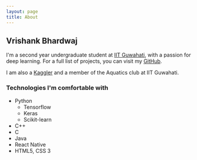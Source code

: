 ```yaml
---
layout: page
title: About
---
```


## Vrishank Bhardwaj

I'm a second year undergraduate student at <a href="http://www.iitg.ernet.in" target="_blank">IIT Guwahati</a>, with a passion for deep learning. For a full list of projects, you can visit my <a href="https://github.com/vrishank97" target="_blank">GitHub</a>.

I am also a <a href="https://www.kaggle.com/vrishank97" target="_blank">Kaggler</a> and a member of the Aquatics club at IIT Guwahati.

### Technologies I'm comfortable with

* Python
  * Tensorflow
  * Keras
  * Scikit-learn
* C++
* C
* Java
* React Native
* HTML5, CSS 3
